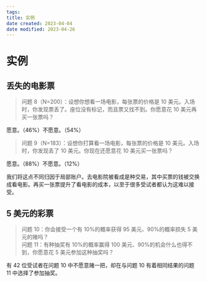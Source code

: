 ```yaml
---
tags:
title: 实例
date created: 2023-04-04
date modified: 2023-04-26
---
```


# 实例

## 丢失的电影票

> 问题 8（N=200）：设想你想看一场电影，每张票的价格是 10 美元。入场时，你发现票丢了。座位没有标记，而且票又找不到。你愿意花 10 美元再买一张票吗？

愿意。（46%）不愿意。（54%）

> 问题 9（N=183）：设想你打算看一场电影，每张票的价格是 10 美元。入场时，你发现丢了 10 美元。你现在还愿意花 10 美元买一张票吗？

愿意。（88%）不愿意。（12%）

我们将这点不同归因于局部账户。去电影院被看成是种交易，其中买票的钱被交换成看电影。再买一张票提升了看电影的成本，以至于很多受试者都认为这难以接受。

## 5 美元的彩票

> 问题 10：你会接受一个有 10%的概率获得 95 美元、90%的概率损失 5 美元的赌吗？  
> 问题 11：有种抽奖有 10%的概率赢得 100 美元、90%的机会什么也得不到，你愿意花 5 美元参加这种抽奖吗？

有 42 位受试者在问题 10 中不愿意赌一把，却在与问题 10 有着相同结果的问题 11 中选择了参加抽奖。
